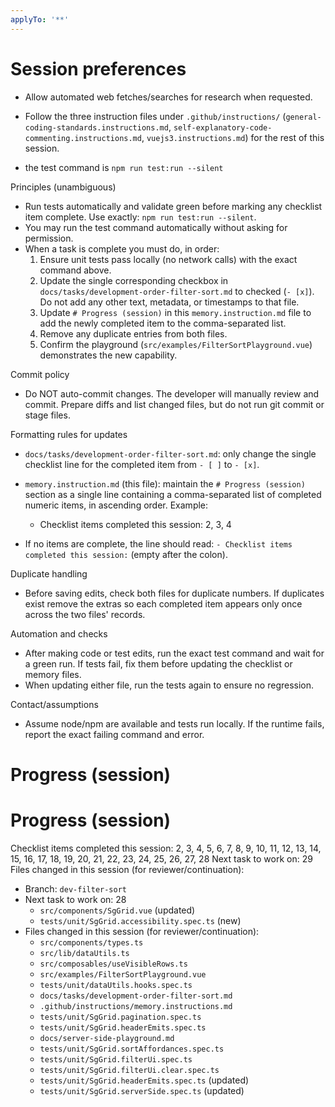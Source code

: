 ```yaml
---
applyTo: '**'
---
```


# Session preferences

- Allow automated web fetches/searches for research when requested.
- Follow the three instruction files under `.github/instructions/` (`general-coding-standards.instructions.md`, `self-explanatory-code-commenting.instructions.md`, `vuejs3.instructions.md`) for the rest of this session.

- the test command is `npm run test:run --silent`

Principles (unambiguous)

- Run tests automatically and validate green before marking any checklist item complete. Use exactly: `npm run test:run --silent`.
- You may run the test command automatically without asking for permission.
- When a task is complete you must do, in order:
  1.  Ensure unit tests pass locally (no network calls) with the exact command above.
  2.  Update the single corresponding checkbox in `docs/tasks/development-order-filter-sort.md` to checked (`- [x]`). Do not add any other text, metadata, or timestamps to that file.
  3.  Update `# Progress (session)` in this `memory.instruction.md` file to add the newly completed item to the comma-separated list.
  4.  Remove any duplicate entries from both files.
  5.  Confirm the playground (`src/examples/FilterSortPlayground.vue`) demonstrates the new capability.

Commit policy

- Do NOT auto-commit changes. The developer will manually review and commit. Prepare diffs and list changed files, but do not run git commit or stage files.

Formatting rules for updates

- `docs/tasks/development-order-filter-sort.md`: only change the single checklist line for the completed item from `- [ ]` to `- [x]`.
- `memory.instruction.md` (this file): maintain the `# Progress (session)` section as a single line containing a comma-separated list of completed numeric items, in ascending order. Example:
  - Checklist items completed this session: 2, 3, 4

- If no items are complete, the line should read: `- Checklist items completed this session:` (empty after the colon).

Duplicate handling

- Before saving edits, check both files for duplicate numbers. If duplicates exist remove the extras so each completed item appears only once across the two files' records.

Automation and checks

- After making code or test edits, run the exact test command and wait for a green run. If tests fail, fix them before updating the checklist or memory files.
- When updating either file, run the tests again to ensure no regression.

Contact/assumptions

- Assume node/npm are available and tests run locally. If the runtime fails, report the exact failing command and error.

# Progress (session)

# Progress (session)

Checklist items completed this session: 2, 3, 4, 5, 6, 7, 8, 9, 10, 11, 12, 13, 14, 15, 16, 17, 18, 19, 20, 21, 22, 23, 24, 25, 26, 27, 28
Next task to work on: 29
Files changed in this session (for reviewer/continuation):

- Branch: `dev-filter-sort`
- Next task to work on: 28
  - `src/components/SgGrid.vue` (updated)
  - `tests/unit/SgGrid.accessibility.spec.ts` (new)
- Files changed in this session (for reviewer/continuation):
  - `src/components/types.ts`
  - `src/lib/dataUtils.ts`
  - `src/composables/useVisibleRows.ts`
  - `src/examples/FilterSortPlayground.vue`
  - `tests/unit/dataUtils.hooks.spec.ts`
  - `docs/tasks/development-order-filter-sort.md`
  - `.github/instructions/memory.instructions.md`
  - `tests/unit/SgGrid.pagination.spec.ts`
  - `tests/unit/SgGrid.headerEmits.spec.ts`
  - `docs/server-side-playground.md`
  - `tests/unit/SgGrid.sortAffordances.spec.ts`
  - `tests/unit/SgGrid.filterUi.spec.ts`
  - `tests/unit/SgGrid.filterUi.clear.spec.ts`
  - `tests/unit/SgGrid.headerEmits.spec.ts` (updated)
  - `tests/unit/SgGrid.serverSide.spec.ts` (updated)
